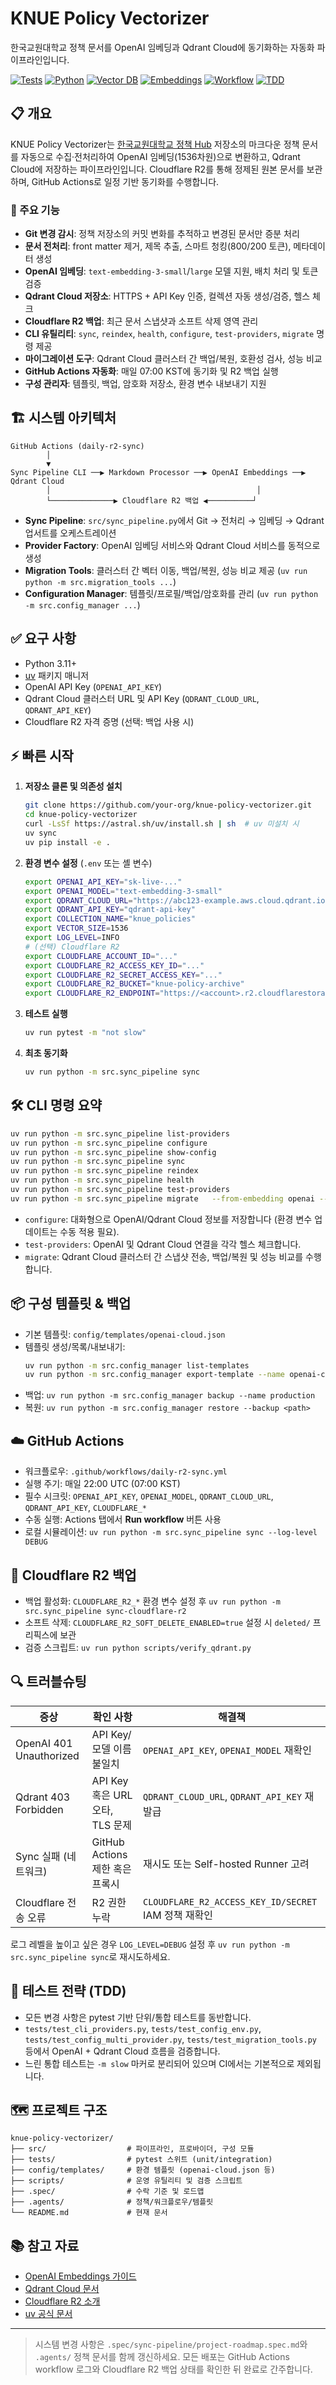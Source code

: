 # KNUE Policy Vectorizer

한국교원대학교 정책 문서를 OpenAI 임베딩과 Qdrant Cloud에 동기화하는 자동화 파이프라인입니다.

[![Tests](https://img.shields.io/badge/tests-passing-brightgreen)](./tests)
[![Python](https://img.shields.io/badge/python-3.11%2B-blue)](https://python.org)
[![Vector DB](https://img.shields.io/badge/vector%20db-Qdrant%20Cloud-orange)](https://qdrant.tech)
[![Embeddings](https://img.shields.io/badge/embeddings-OpenAI%20text--embedding--3-purple)](https://platform.openai.com/docs)
[![Workflow](https://img.shields.io/badge/automation-GitHub%20Actions-black)](.github/workflows/daily-r2-sync.yml)
[![TDD](https://img.shields.io/badge/development-TDD-green)](./tests)

## 📋 개요

KNUE Policy Vectorizer는 [한국교원대학교 정책 Hub](https://github.com/kadragon/KNUE-Policy-Hub) 저장소의 마크다운 정책 문서를 자동으로 수집·전처리하여 OpenAI 임베딩(1536차원)으로 변환하고, Qdrant Cloud에 저장하는 파이프라인입니다. Cloudflare R2를 통해 정제된 원본 문서를 보관하며, GitHub Actions로 일정 기반 동기화를 수행합니다.

### 🎯 주요 기능

- **Git 변경 감시**: 정책 저장소의 커밋 변화를 추적하고 변경된 문서만 증분 처리
- **문서 전처리**: front matter 제거, 제목 추출, 스마트 청킹(800/200 토큰), 메타데이터 생성
- **OpenAI 임베딩**: `text-embedding-3-small`/`large` 모델 지원, 배치 처리 및 토큰 검증
- **Qdrant Cloud 저장소**: HTTPS + API Key 인증, 컬렉션 자동 생성/검증, 헬스 체크
- **Cloudflare R2 백업**: 최근 문서 스냅샷과 소프트 삭제 영역 관리
- **CLI 유틸리티**: `sync`, `reindex`, `health`, `configure`, `test-providers`, `migrate` 명령 제공
- **마이그레이션 도구**: Qdrant Cloud 클러스터 간 백업/복원, 호환성 검사, 성능 비교
- **GitHub Actions 자동화**: 매일 07:00 KST에 동기화 및 R2 백업 실행
- **구성 관리자**: 템플릿, 백업, 암호화 저장소, 환경 변수 내보내기 지원

## 🏗️ 시스템 아키텍처

```text
GitHub Actions (daily-r2-sync)
        │
        ▼
Sync Pipeline CLI ──▶ Markdown Processor ──▶ OpenAI Embeddings ──▶ Qdrant Cloud
        │                                              │
        └──────────────▶ Cloudflare R2 백업 ◀──────────┘
```

- **Sync Pipeline**: `src/sync_pipeline.py`에서 Git → 전처리 → 임베딩 → Qdrant 업서트를 오케스트레이션
- **Provider Factory**: OpenAI 임베딩 서비스와 Qdrant Cloud 서비스를 동적으로 생성
- **Migration Tools**: 클러스터 간 벡터 이동, 백업/복원, 성능 비교 제공 (`uv run python -m src.migration_tools ...`)
- **Configuration Manager**: 템플릿/프로필/백업/암호화를 관리 (`uv run python -m src.config_manager ...`)

## ✅ 요구 사항

- Python 3.11+
- [uv](https://docs.astral.sh/uv/) 패키지 매니저
- OpenAI API Key (`OPENAI_API_KEY`)
- Qdrant Cloud 클러스터 URL 및 API Key (`QDRANT_CLOUD_URL`, `QDRANT_API_KEY`)
- Cloudflare R2 자격 증명 (선택: 백업 사용 시)

## ⚡ 빠른 시작

1. **저장소 클론 및 의존성 설치**
   ```bash
   git clone https://github.com/your-org/knue-policy-vectorizer.git
   cd knue-policy-vectorizer
   curl -LsSf https://astral.sh/uv/install.sh | sh  # uv 미설치 시
   uv sync
   uv pip install -e .
   ```

2. **환경 변수 설정** (`.env` 또는 셸 변수)
   ```bash
   export OPENAI_API_KEY="sk-live-..."
   export OPENAI_MODEL="text-embedding-3-small"
   export QDRANT_CLOUD_URL="https://abc123-example.aws.cloud.qdrant.io"
   export QDRANT_API_KEY="qdrant-api-key"
   export COLLECTION_NAME="knue_policies"
   export VECTOR_SIZE=1536
   export LOG_LEVEL=INFO
   # (선택) Cloudflare R2
   export CLOUDFLARE_ACCOUNT_ID="..."
   export CLOUDFLARE_R2_ACCESS_KEY_ID="..."
   export CLOUDFLARE_R2_SECRET_ACCESS_KEY="..."
   export CLOUDFLARE_R2_BUCKET="knue-policy-archive"
   export CLOUDFLARE_R2_ENDPOINT="https://<account>.r2.cloudflarestorage.com"
   ```

3. **테스트 실행**
   ```bash
   uv run pytest -m "not slow"
   ```

4. **최초 동기화**
   ```bash
   uv run python -m src.sync_pipeline sync
   ```

## 🛠️ CLI 명령 요약

```bash
uv run python -m src.sync_pipeline list-providers
uv run python -m src.sync_pipeline configure
uv run python -m src.sync_pipeline show-config
uv run python -m src.sync_pipeline sync
uv run python -m src.sync_pipeline reindex
uv run python -m src.sync_pipeline health
uv run python -m src.sync_pipeline test-providers
uv run python -m src.sync_pipeline migrate   --from-embedding openai --from-vector qdrant_cloud   --to-embedding openai   --to-vector qdrant_cloud
```

- `configure`: 대화형으로 OpenAI/Qdrant Cloud 정보를 저장합니다 (환경 변수 업데이트는 수동 적용 필요).
- `test-providers`: OpenAI 및 Qdrant Cloud 연결을 각각 헬스 체크합니다.
- `migrate`: Qdrant Cloud 클러스터 간 스냅샷 전송, 백업/복원 및 성능 비교를 수행합니다.

## 📦 구성 템플릿 & 백업

- 기본 템플릿: `config/templates/openai-cloud.json`
- 템플릿 생성/목록/내보내기:
  ```bash
  uv run python -m src.config_manager list-templates
  uv run python -m src.config_manager export-template --name openai-cloud --format json
  ```
- 백업: `uv run python -m src.config_manager backup --name production`
- 복원: `uv run python -m src.config_manager restore --backup <path>`

## ☁️ GitHub Actions

- 워크플로우: `.github/workflows/daily-r2-sync.yml`
- 실행 주기: 매일 22:00 UTC (07:00 KST)
- 필수 시크릿: `OPENAI_API_KEY`, `OPENAI_MODEL`, `QDRANT_CLOUD_URL`, `QDRANT_API_KEY`, `CLOUDFLARE_*`
- 수동 실행: Actions 탭에서 **Run workflow** 버튼 사용
- 로컬 시뮬레이션: `uv run python -m src.sync_pipeline sync --log-level DEBUG`

## 🧰 Cloudflare R2 백업

- 백업 활성화: `CLOUDFLARE_R2_*` 환경 변수 설정 후 `uv run python -m src.sync_pipeline sync-cloudflare-r2`
- 소프트 삭제: `CLOUDFLARE_R2_SOFT_DELETE_ENABLED=true` 설정 시 `deleted/` 프리픽스에 보관
- 검증 스크립트: `uv run python scripts/verify_qdrant.py`

## 🔍 트러블슈팅

| 증상 | 확인 사항 | 해결책 |
| --- | --- | --- |
| OpenAI 401 Unauthorized | API Key/모델 이름 불일치 | `OPENAI_API_KEY`, `OPENAI_MODEL` 재확인 |
| Qdrant 403 Forbidden | API Key 혹은 URL 오타, TLS 문제 | `QDRANT_CLOUD_URL`, `QDRANT_API_KEY` 재발급 |
| Sync 실패 (네트워크) | GitHub Actions 제한 혹은 프록시 | 재시도 또는 Self-hosted Runner 고려 |
| Cloudflare 전송 오류 | R2 권한 누락 | `CLOUDFLARE_R2_ACCESS_KEY_ID/SECRET` IAM 정책 재확인 |

로그 레벨을 높이고 싶은 경우 `LOG_LEVEL=DEBUG` 설정 후 `uv run python -m src.sync_pipeline sync`로 재시도하세요.

## 🧪 테스트 전략 (TDD)

- 모든 변경 사항은 pytest 기반 단위/통합 테스트를 동반합니다.
- `tests/test_cli_providers.py`, `tests/test_config_env.py`, `tests/test_config_multi_provider.py`, `tests/test_migration_tools.py` 등에서 OpenAI + Qdrant Cloud 흐름을 검증합니다.
- 느린 통합 테스트는 `-m slow` 마커로 분리되어 있으며 CI에서는 기본적으로 제외됩니다.

## 🗺️ 프로젝트 구조

```
knue-policy-vectorizer/
├── src/                  # 파이프라인, 프로바이더, 구성 모듈
├── tests/                # pytest 스위트 (unit/integration)
├── config/templates/     # 환경 템플릿 (openai-cloud.json 등)
├── scripts/              # 운영 유틸리티 및 검증 스크립트
├── .spec/                # 수락 기준 및 로드맵
├── .agents/              # 정책/워크플로우/템플릿
└── README.md             # 현재 문서
```

## 📚 참고 자료

- [OpenAI Embeddings 가이드](https://platform.openai.com/docs/guides/embeddings)
- [Qdrant Cloud 문서](https://qdrant.tech/documentation/)
- [Cloudflare R2 소개](https://developers.cloudflare.com/r2/)
- [uv 공식 문서](https://docs.astral.sh/uv/)

---

> 시스템 변경 사항은 `.spec/sync-pipeline/project-roadmap.spec.md`와 `.agents/` 정책 문서를 함께 갱신하세요. 모든 배포는 GitHub Actions workflow 로그와 Cloudflare R2 백업 상태를 확인한 뒤 완료로 간주합니다.
